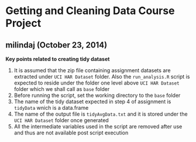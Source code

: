 Getting and Cleaning Data Course Project
====================

milindaj (October 23, 2014)
---------------------



**Key points related to creating tidy dataset**

1.  It is assumed that the zip file containing assignment datasets are extracted under ```UCI HAR Dataset``` folder. Also the ```run_analysis.R``` script is expected to reside under the folder one level above ```UCI HAR Dataset``` folder which we shall call as ```base``` folder
2.  Before running the script, set the working directory to the ```base``` folder
3.  The name of the tidy dataset expected in step 4 of assignment is ``` tidyData ``` wnich is a data.frame 
4.  The name of the output file is ```tidyAvgData.txt``` and it is stored under the ```UCI HAR Dataset``` folder once generated
5.  All the intermediate variables used in the script are removed after use and thus are not available post script execution
